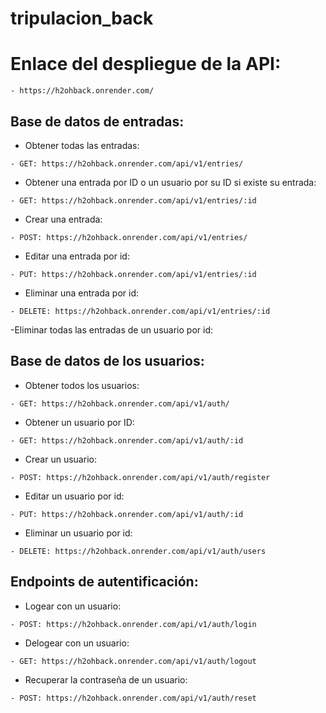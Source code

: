 # tripulacion_back

# Enlace del despliegue de la API:

````
- https://h2ohback.onrender.com/
```` 
## Base de datos de entradas:

- Obtener todas las entradas:
````
- GET: https://h2ohback.onrender.com/api/v1/entries/
````  

- Obtener una entrada por ID o un usuario por su ID si existe su entrada:
````
- GET: https://h2ohback.onrender.com/api/v1/entries/:id
```` 
- Crear una entrada:
````
- POST: https://h2ohback.onrender.com/api/v1/entries/
````  

- Editar una entrada por id:
````
- PUT: https://h2ohback.onrender.com/api/v1/entries/:id
````
- Eliminar una entrada por id:
````
- DELETE: https://h2ohback.onrender.com/api/v1/entries/:id
````  
-Eliminar todas las entradas de un usuario por id:
 
## Base de datos de los usuarios:
- Obtener todos los usuarios:
````
- GET: https://h2ohback.onrender.com/api/v1/auth/
````
- Obtener un usuario por ID:
````
- GET: https://h2ohback.onrender.com/api/v1/auth/:id
````
- Crear un usuario:
````
- POST: https://h2ohback.onrender.com/api/v1/auth/register
````
- Editar un usuario por id:
````
- PUT: https://h2ohback.onrender.com/api/v1/auth/:id
````
- Eliminar un usuario por id:
````
- DELETE: https://h2ohback.onrender.com/api/v1/auth/users
````

## Endpoints de autentificación:

- Logear con un usuario:
````
- POST: https://h2ohback.onrender.com/api/v1/auth/login
````
- Delogear con un usuario:
````
- GET: https://h2ohback.onrender.com/api/v1/auth/logout
````
- Recuperar la contraseña de un usuario:
````
- POST: https://h2ohback.onrender.com/api/v1/auth/reset
````
